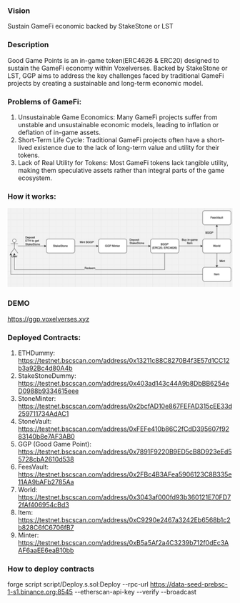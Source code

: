 ### Vision
Sustain GameFi economic backed by StakeStone or LST

### Description
Good Game Points is an in-game token(ERC4626 & ERC20) designed to sustain the GameFi economy within Voxelverses. Backed by StakeStone or LST, GGP aims to address the key challenges faced by traditional GameFi projects by creating a sustainable and long-term economic model.

### Problems of GameFi:
1. Unsustainable Game Economics: Many GameFi projects suffer from unstable and unsustainable economic models, leading to inflation or deflation of in-game assets.
2. Short-Term Life Cycle: Traditional GameFi projects often have a short-lived existence due to the lack of long-term value and utility for their tokens.
3. Lack of Real Utility for Tokens: Most GameFi tokens lack tangible utility, making them speculative assets rather than integral parts of the game ecosystem.

### How it works:
![How it works](/GGP_howitworks.png "How it works")

### DEMO
https://ggp.voxelverses.xyz

### Deployed Contracts:
1. ETHDummy: https://testnet.bscscan.com/address/0x13211c88C8270B4f3E57d1CC12b3a92Bc4d80A4b
2. StakeStoneDummy: https://testnet.bscscan.com/address/0x403ad143c44A9b8DbBB6254eD0988b9334615eee
3. StoneMinter: https://testnet.bscscan.com/address/0x2bcfAD10e867FEFAD315cEE33d259711734AdAC1
4. StoneVault: https://testnet.bscscan.com/address/0xFEFe410b86C2fCdD395607f9283140b8e7AF3AB0
5. GGP (Good Game Point): https://testnet.bscscan.com/address/0x7891F9220B9ED5cB8D923eEd55728cbA2610d538
6. FeesVault: https://testnet.bscscan.com/address/0x2FBc4B3AFea5906123C8B335e11AA9bAFb2785Aa
7. World: https://testnet.bscscan.com/address/0x3043af000fd93b360121E70FD72fAf406954cBd3
8. Item: https://testnet.bscscan.com/address/0xC9290e2467a3242Eb6568b1c2b828C6fC6706fB7
9. Minter: https://testnet.bscscan.com/address/0xB5a5Af2a4C3239b712f0dEc3AAF6aaEE6eaB10bb

### How to deploy contracts
forge script script/Deploy.s.sol:Deploy --rpc-url https://data-seed-prebsc-1-s1.binance.org:8545 --etherscan-api-key <APIKEY> --verify --broadcast

